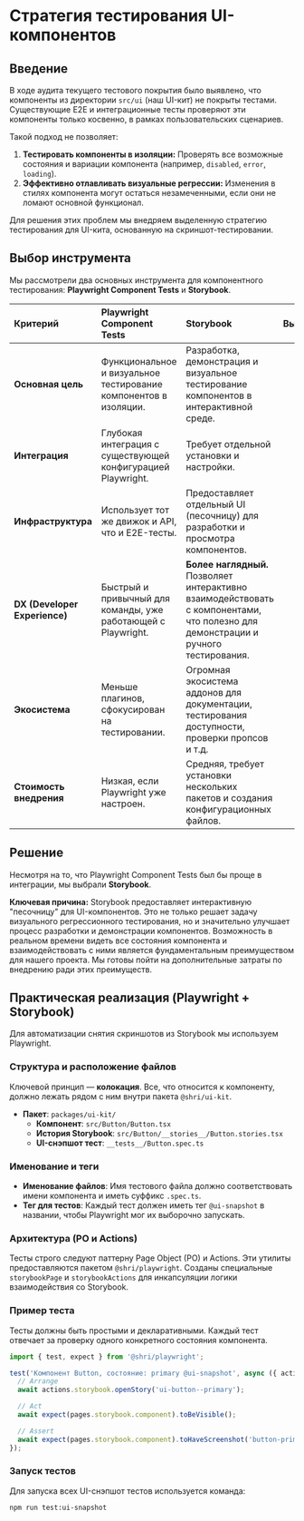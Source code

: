# Стратегия тестирования UI-компонентов

## Введение

В ходе аудита текущего тестового покрытия было выявлено, что компоненты из директории `src/ui` (наш UI-кит) не покрыты тестами. Существующие E2E и интеграционные тесты проверяют эти компоненты только косвенно, в рамках пользовательских сценариев.

Такой подход не позволяет:
1.  **Тестировать компоненты в изоляции:** Проверять все возможные состояния и вариации компонента (например, `disabled`, `error`, `loading`).
2.  **Эффективно отлавливать визуальные регрессии:** Изменения в стилях компонента могут остаться незамеченными, если они не ломают основной функционал.

Для решения этих проблем мы внедряем выделенную стратегию тестирования для UI-кита, основанную на скриншот-тестировании.

## Выбор инструмента

Мы рассмотрели два основных инструмента для компонентного тестирования: **Playwright Component Tests** и **Storybook**.

| Критерий | Playwright Component Tests | Storybook | Выбор |
| :--- | :--- | :--- | :---: |
| **Основная цель** | Функциональное и визуальное тестирование компонентов в изоляции. | Разработка, демонстрация и визуальное тестирование компонентов в интерактивной среде. | ✅ |
| **Интеграция** | Глубокая интеграция с существующей конфигурацией Playwright. | Требует отдельной установки и настройки. | |
| **Инфраструктура** | Использует тот же движок и API, что и E2E-тесты. | Предоставляет отдельный UI (песочницу) для разработки и просмотра компонентов. | ✅ |
| **DX (Developer Experience)** | Быстрый и привычный для команды, уже работающей с Playwright. | **Более наглядный.** Позволяет интерактивно взаимодействовать с компонентами, что полезно для демонстрации и ручного тестирования. | ✅ |
| **Экосистема** | Меньше плагинов, сфокусирован на тестировании. | Огромная экосистема аддонов для документации, тестирования доступности, проверки пропсов и т.д. | ✅ |
| **Стоимость внедрения** | Низкая, если Playwright уже настроен. | Средняя, требует установки нескольких пакетов и создания конфигурационных файлов. | |

## Решение

Несмотря на то, что Playwright Component Tests был бы проще в интеграции, мы выбрали **Storybook**.

**Ключевая причина:** Storybook предоставляет интерактивную "песочницу" для UI-компонентов. Это не только решает задачу визуального регрессионного тестирования, но и значительно улучшает процесс разработки и демонстрации компонентов. Возможность в реальном времени видеть все состояния компонента и взаимодействовать с ними является фундаментальным преимуществом для нашего проекта. Мы готовы пойти на дополнительные затраты по внедрению ради этих преимуществ.

## Практическая реализация (Playwright + Storybook)

Для автоматизации снятия скриншотов из Storybook мы используем Playwright.

### Структура и расположение файлов

Ключевой принцип — **колокация**. Все, что относится к компоненту, должно лежать рядом с ним внутри пакета `@shri/ui-kit`.

-   **Пакет**: `packages/ui-kit/`
    -   **Компонент**: `src/Button/Button.tsx`
    -   **История Storybook**: `src/Button/__stories__/Button.stories.tsx`
    -   **UI-снэпшот тест**: `__tests__/Button.spec.ts`

### Именование и теги

-   **Именование файлов**: Имя тестового файла должно соответствовать имени компонента и иметь суффикс `.spec.ts`.
-   **Тег для тестов**: Каждый тест должен иметь тег `@ui-snapshot` в названии, чтобы Playwright мог их выборочно запускать.

### Архитектура (PO и Actions)

Тесты строго следуют паттерну Page Object (PO) и Actions. Эти утилиты предоставляются пакетом `@shri/playwright`. Созданы специальные `storybookPage` и `storybookActions` для инкапсуляции логики взаимодействия со Storybook.

### Пример теста

Тесты должны быть простыми и декларативными. Каждый тест отвечает за проверку одного конкретного состояния компонента.

```typescript
import { test, expect } from '@shri/playwright';

test('Компонент Button, состояние: primary @ui-snapshot', async ({ actions, pages }) => {
  // Arrange
  await actions.storybook.openStory('ui-button--primary');

  // Act
  await expect(pages.storybook.component).toBeVisible();

  // Assert
  await expect(pages.storybook.component).toHaveScreenshot('button-primary.png');
});
```

### Запуск тестов

Для запуска всех UI-снэпшот тестов используется команда:

```bash
npm run test:ui-snapshot
``` 